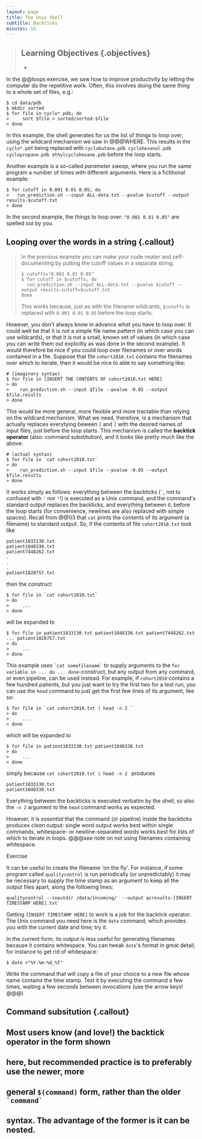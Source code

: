 ```yaml
---
layout: page
title: The Unix Shell
subtitle: Backticks
minutes: 15
---
```

> ## Learning Objectives {.objectives}
>
> * 


In the @@loops exercise, we saw how to improve productivity by letting the computer do the repetitive work.
Often, this involves doing the same thing to a whole set of files, e.g.:

~~~{.bash}
$ cd data/pdb
$ mkdir sorted
$ for file in cyclo*.pdb; do
>     sort $file > sorted/sorted-$file
> done
~~~

In this example, the shell generates for us the list of things to loop
over, using the wildcard mechanism we saw in @@@WHERE. This results in the
`cyclo*.pdf` being replaced with `cyclobutane.pdb cyclohexanol.pdb
cyclopropane.pdb ethylcyclohexane.pdb` before the loop starts.

Another example is a so-called *parameter sweep*, where you run the same program a number of times
with different arguments. Here is a fictitional example:

~~~{.bash}
$ for cutoff in 0.001 0.01 0.05; do
>   run_prediction.sh --input ALL-data.txt --pvalue $cutoff --output results-$cutoff.txt
> done
~~~

In the second example, the things to loop over: `"0.001 0.01 0.05"` are spelled out by you.

## Looping over the words in a string {.callout}
>
> In the previous example you can make your code neater and self-documenting by putting the cutoff values
> in a separate string:
> ~~~
> $ cutoffs="0.001 0.01 0.05"
> $ for cutoff in $cutoffs; do
>   run_prediction.sh --input ALL-data.txt --pvalue $cutoff --output results-cutoff=$cutoff.txt
> done
> ~~~
> This works because, just as with the filename wildcards, `$cutoffs` is replaced with `0.001 0.01 0.05` 
> before the loop starts. 

However, you don't always know in advance *what* you have to loop
over. It could well be that it is not a simple file name pattern (in
which case you can use wildcards), or that it is not a small, known set
of values (in which case you can write them out explicitly as was done
in the second example).  It would therefore be nice if you could loop
over filenames or over words contained in a file. Suppose that file
`cohort2010.txt` contains the filenames over which to iterate, then it
would be nice to able to say something like:

~~~
# (imaginary syntax)
$ for file in [INSERT THE CONTENTS OF cohort2010.txt HERE]
> do
>    run_prediction.sh --input $file --pvalue -0.05 --output $file.results
> done
~~~

This would be more general, more flexible and more tractable than
relying on the wildcard mechanism. What we need, therefore, is a
mechanism that actually replaces everytying beween `[` and `]` with the
desired names of input files, just before the loop starts.  This
mechanism is called the **backtick operator** (also: command substitution), and it looks like pretty
much like the above:

~~~ {.bash}
# (actual syntax)
$ for file in `cat cohort2010.txt`
> do
>    run_prediction.sh --input $file --pvalue -0.05 --output $file.results
> done
~~~

It works simply as follows: everything between the backticks (`` ` ``, not
to confused with `'` nor `"`!) is executed as a Unix command, and the
command's standard output replaces the backticks, and everything between
it, before the loop starts (for convenience, newlines are also replaced
with simple spaces).  Recall from @@03 that `cat` prints the contents of
its argument (a filename) to standard output. So, if the contents of
file `cohort2010.txt`  look like 

~~~
patient1033130.txt 
patient1048338.txt 
patient7448262.txt 
.
.
.
patient1820757.txt
~~~

then the construct

~~~
$ for file in `cat cohort2010.txt`
> do
>     ...
> done
~~~

will be expanded to 

~~~
$ for file in patient1033130.txt patient1048338.txt patient7448262.txt ... patient1820757.txt
> do
>     ...
> done
~~~

This example uses `` `cat somefilename` `` to supply arguments to the `for
variable in ... do ... done`-construct, but any output from any command,
or even pipeline, can be used instead. For example, if `cohort2010` contains a few hundred
patients, but you just want to try the first two for a test run, you can use the `head` command
to just get the first few lines of its argument, like so:

~~~ {.bash}
$ for file in `cat cohort2010.txt | head -n 2 `
> do
>     ...
> done
~~~

which will be expanded to

~~~ {.bash}
$ for file in patient1033130.txt patient1048338.txt
> do
>     ...
> done
~~~

simply because `cat cohort2010.txt | head -n 2 ` produces

~~~ {.output}
patient1033130.txt 
patient1048338.txt
~~~

Everything between the backticks is executed verbatim by the shell, so
also the `-n 2` argument to the `head` command works as expected.

However, it is *essential* that the command (or pipeline) inside the
backticks produces *clean* output: single word output works best within
single commands, whitespace- or newline-separated words works best for
lists of which to iterate in loops. @@@see note on not using filenames
containing whitespace.

Exercise

It can be useful to create the filename 'on the fly'. For instance, if
some program called `qualitycontrol` is run periodically (or
unpredictably) it may be necessary to supply the time stamp as an
argument to keep all the output files apart, along the following lines:

~~~
qualitycontrol --inputdir /data/incoming/  --output qcresults-[INSERT TIMESTAMP HERE].txt
~~~

Getting `[INSERT TIMESTAMP HERE]` to work is a job for the backtick
operator. The Unix command you need here is the `date` command, which provides you
with the current date and time; try it. 

In the current form, its output is less useful for generating filenames
because it contains whitespace.  You can tweak `date`'s format in great
detail, for instance to get rid of whitespace:

~~~
$ date +"%Y-%m-%d_%T"
~~~

Write the command that will copy a file of your choice to a new file
whose name contains the time stamp. Test it by executing the command a
few times, waiting a few seconds between invocations (use the arrow
keys! @@@)

## Command subsitution {.callout}
## Most users know (and love!) the backtick operator in the form shown
## here, but recommended practice is to preferably use the newer, more
## general `$(command)` form, rather than the older `` `command` ``
## syntax.  The advantage of the former is it can be nested.
